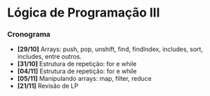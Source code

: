 # Lógica de Programação III

### Cronograma

- **[29/10]** Arrays: push, pop, unshift, find, findIndex, includes, sort, includes, entre outros.
- **[31/10]** Estrutura de repetição: for e while
- **[04/11]** Estrutura de repetição: for e while
- **[05/11]** Manipulando arrays: map, filter, reduce
- **[21/11]** Revisão de LP
